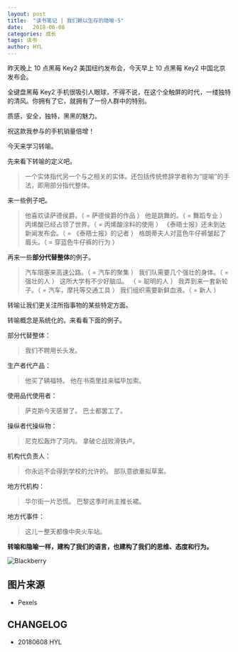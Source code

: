 ```yaml
---
layout: post
title:  "读书笔记 | 我们赖以生存的隐喻-5"
date:   2018-06-08
categories: 成长
tags: 读书
author: HYL
---
```


昨天晚上 10 点黑莓 Key2 美国纽约发布会，今天早上 10 点黑莓 Key2 中国北京发布会。

全键盘黑莓 Key2 手机很吸引人眼球，不得不说，在这个全触屏的时代，一缕独特的清风。你拥有了它，就拥有了一份人群中的特别。

质感，安全，独特，黑黑的魅力。

祝这款我参与的手机销量倍增！

今天来学习转喻。

先来看下转喻的定义吧。

> 一个实体指代另一个与之相关的实体。还包括传统修辞学者称为“提喻”的手法，即用部分指代整体。

来一些例子吧。

> 他喜欢读萨德侯爵。（ = 萨德侯爵的作品 ） 
  他是跳舞的。（ = 舞蹈专业 ） 
  丙烯酸已经占领了世界。（ = 丙烯酸涂料的使用 ） 
  《泰晤士报》还未到达新闻发布会。（ = 《泰晤士报》的记者 ） 
  格朗蒂夫人对蓝色牛仔裤皱起了眉头。（ = 穿蓝色牛仔裤的行为 ）

再来一些**部分代替整体**的例子。

> 汽车阻塞来高速公路。（ = 汽车的聚集 ） 
我们队需要几个强壮的身体。（ = 强壮的人 ） 
这所大学有不少好脑瓜。 （ = 聪明的人 ） 
我弄到来一套新轮子。（ = 汽车，摩托等交通工具 ） 
我们组织需要新鲜血液。（ = 新人 ）

转喻让我们更关注所指事物的某些特定方面。

转喻概念是系统化的。来看看下面的例子。

部分代替整体：

> 我们不聘用长头发。

生产者代产品：

> 他买了辆福特。 
他在书斋里挂来幅毕加索。

使用品代使用者：

> 萨克斯今天感冒了。 
 巴士都罢工了。

操纵者代操纵物：

> 尼克松轰炸了河内。 
拿破仑战败滑铁卢。

机构代负责人：

> 你永远不会得到学校的允许的。
部队意欲重拟草案。

地方代机构：

> 华尔街一片恐慌。 
巴黎这季时尚主推长裙。

地方代事件：

> 这儿一整天都像中央火车站。

**转喻和隐喻一样，建构了我们的语言，也建构了我们的思维、态度和行为。**


![Blackberry](https://images.pexels.com/photos/208526/pexels-photo-208526.jpeg?cs=srgb&dl=berries-blackberries-delicious-208526.jpg&fm=jpg)











## 图片来源

- Pexels


## CHANGELOG

- 20180608 HYL
